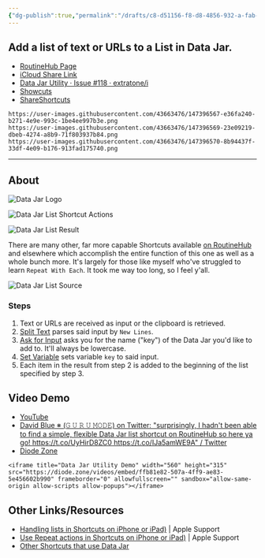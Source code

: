```yaml
---
{"dg-publish":true,"permalink":"/drafts/c8-d51156-f8-d8-4856-932-a-fab-2188687-c6/","dgHomeLink":true,"dgPassFrontmatter":false}
---
```



## Add a list of text or URLs to a List in Data Jar.

- [RoutineHub Page](https://routinehub.co/shortcut/10730/)
- [iCloud Share Link](https://www.icloud.com/shortcuts/5ba8519fad7d468cacc62e4b2d86b8bd)
- [Data Jar Utility · Issue #118 · extratone/i](https://github.com/extratone/i/issues/118)
- [Showcuts](https://showcuts.app/share/view/5ba8519fad7d468cacc62e4b2d86b8bd)	
- [ShareShortcuts](https://shareshortcuts.com/shortcuts/1554-data-jar-list.html)
```
https://user-images.githubusercontent.com/43663476/147396567-e36fa240-b271-4e9e-993c-1be4ee997b3e.png
https://user-images.githubusercontent.com/43663476/147396569-23e09219-dbeb-4274-a8b9-71f803937b84.png
https://user-images.githubusercontent.com/43663476/147396570-8b94437f-33df-4e09-b176-913fad175740.png
```
---

## About

![Data Jar Logo](https://user-images.githubusercontent.com/43663476/147396658-155425cb-eb8c-40ea-a729-ff7ae90644b3.png)

![Data Jar List Shortcut Actions](https://user-images.githubusercontent.com/43663476/147396580-959bcc02-55da-4a62-b892-5fb02cfcf57d.png)

![Data Jar List Result](https://user-images.githubusercontent.com/43663476/147396552-09cfa316-48fb-4f50-80f5-426842d67e98.png)

There are many other, far more capable Shortcuts available [on RoutineHub](https://routinehub.co/app/1453273600/) and elsewhere which accomplish the entire function of this one as well as a whole bunch more. It's largely for those like myself who've struggled to learn `Repeat With Each`. It took me way too long, so I feel y'all. 

![Data Jar List Source](https://user-images.githubusercontent.com/43663476/147396545-2ca3f3e8-c614-43c8-9002-5a269fb9c6b9.png)

### Steps
1. Text or URLs are received as input or the clipboard is retrieved.
2. [Split Text](https://www.matthewcassinelli.com/actions/split-text/) parses said input by `New Lines`.
3. [Ask for Input](https://www.matthewcassinelli.com/actions/ask-for-input/) asks you for the name ("key") of the Data Jar you'd like to add to. It'll always be lowercase.
4. [Set Variable](https://www.matthewcassinelli.com/actions/set-variable/) sets variable `key` to said input.
5. Each item in the result from step 2 is added to the beginning of the list specified by step 3.

## Video Demo
- [YouTube](https://youtu.be/c_XeTCD3nuY)
- [David Blue ※ (𝙶 𝚄 𝚁 𝚄 𝙼𝙾𝙳𝙴) on Twitter: "surprisingly, I hadn't been able to find a simple, flexible Data Jar list shortcut on RoutineHub so here ya go! https://t.co/UyHirD8ZC0 https://t.co/IJa5amWE9A" / Twitter](https://twitter.com/NeoYokel/status/1474930736977223681)
- [Diode Zone](https://diode.zone/w/xzu2WXthdT9ttXUXqRGu7U)

```
<iframe title="Data Jar Utility Demo" width="560" height="315" src="https://diode.zone/videos/embed/ffb81e82-507a-4ff9-ae83-5e456602b990" frameborder="0" allowfullscreen="" sandbox="allow-same-origin allow-scripts allow-popups"></iframe>
```

## Other Links/Resources
- [Handling lists in Shortcuts on iPhone or iPad)](https://support.apple.com/en-lk/guide/shortcuts/apd9ba41d21b/ios) | Apple Support
- [Use Repeat actions in Shortcuts on iPhone or iPad)](https://support.apple.com/en-lk/guide/shortcuts/apdc11deb2c1/ios) | Apple Support
- [Other Shortcuts that use Data Jar](https://routinehub.co/app/1453273600/)